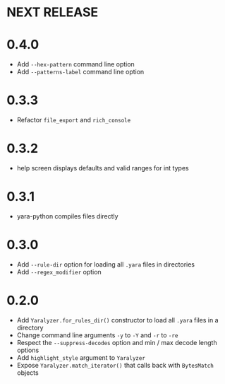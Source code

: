 # NEXT RELEASE


# 0.4.0
* Add `--hex-pattern` command line option
* Add `--patterns-label` command line option

# 0.3.3
* Refactor `file_export` and `rich_console`

# 0.3.2
* help screen displays defaults and valid ranges for int types

# 0.3.1
* yara-python compiles files directly

# 0.3.0
* Add `--rule-dir` option for loading all `.yara` files in directories
* Add `--regex_modifier` option

# 0.2.0
* Add `Yaralyzer.for_rules_dir()` constructor to load all `.yara` files in a directory
* Change command line arguments `-y` to `-Y` and `-r` to `-re`
* Respect the `--suppress-decodes` option and min / max decode length options
* Add `highlight_style` argument to `Yaralyzer`
* Expose `Yaralyzer.match_iterator()` that calls back with `BytesMatch` objects
